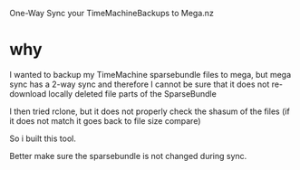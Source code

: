 One-Way Sync your TimeMachineBackups to Mega.nz

# why

I wanted to backup my TimeMachine sparsebundle files to mega, but mega sync has a 2-way sync and therefore I cannot be sure that it does not re-download locally deleted file parts of the SparseBundle

I then tried rclone, but it does not properly check the shasum of the files (if it does not match it goes back to file size compare)

So i built this tool.

Better make sure the sparsebundle is not changed during sync.
